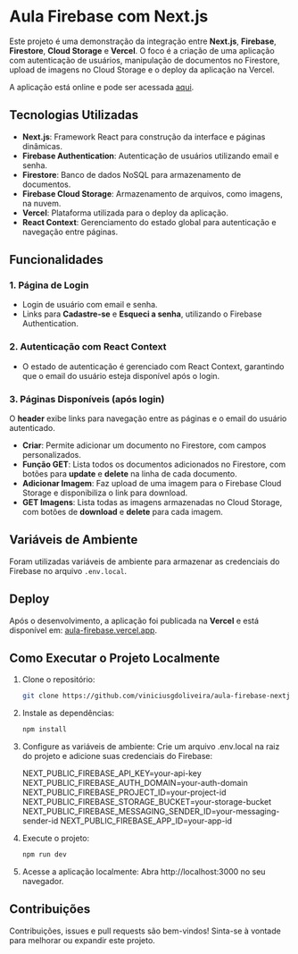 # Aula Firebase com Next.js

Este projeto é uma demonstração da integração entre **Next.js**, **Firebase**, **Firestore**, **Cloud Storage** e **Vercel**. O foco é a criação de uma aplicação com autenticação de usuários, manipulação de documentos no Firestore, upload de imagens no Cloud Storage e o deploy da aplicação na Vercel.

A aplicação está online e pode ser acessada [aqui](https://aula-firebase.vercel.app/).

## Tecnologias Utilizadas

- **Next.js**: Framework React para construção da interface e páginas dinâmicas.
- **Firebase Authentication**: Autenticação de usuários utilizando email e senha.
- **Firestore**: Banco de dados NoSQL para armazenamento de documentos.
- **Firebase Cloud Storage**: Armazenamento de arquivos, como imagens, na nuvem.
- **Vercel**: Plataforma utilizada para o deploy da aplicação.
- **React Context**: Gerenciamento do estado global para autenticação e navegação entre páginas.

## Funcionalidades

### 1. Página de Login
- Login de usuário com email e senha.
- Links para **Cadastre-se** e **Esqueci a senha**, utilizando o Firebase Authentication.

### 2. Autenticação com React Context
- O estado de autenticação é gerenciado com React Context, garantindo que o email do usuário esteja disponível após o login.

### 3. Páginas Disponíveis (após login)
O **header** exibe links para navegação entre as páginas e o email do usuário autenticado.

- **Criar**: Permite adicionar um documento no Firestore, com campos personalizados.
- **Função GET**: Lista todos os documentos adicionados no Firestore, com botões para **update** e **delete** na linha de cada documento.
- **Adicionar Imagem**: Faz upload de uma imagem para o Firebase Cloud Storage e disponibiliza o link para download.
- **GET Imagens**: Lista todas as imagens armazenadas no Cloud Storage, com botões de **download** e **delete** para cada imagem.

## Variáveis de Ambiente
Foram utilizadas variáveis de ambiente para armazenar as credenciais do Firebase no arquivo `.env.local`.

## Deploy
Após o desenvolvimento, a aplicação foi publicada na **Vercel** e está disponível em: [aula-firebase.vercel.app](https://aula-firebase.vercel.app/).

## Como Executar o Projeto Localmente

1. Clone o repositório:
   ```bash
   git clone https://github.com/viniciusgdoliveira/aula-firebase-nextjs.git

2. Instale as dependências:
   ```bash
   npm install
3. Configure as variáveis de ambiente: Crie um arquivo .env.local na raiz do projeto e adicione suas credenciais do Firebase:

   NEXT_PUBLIC_FIREBASE_API_KEY=your-api-key
   NEXT_PUBLIC_FIREBASE_AUTH_DOMAIN=your-auth-domain
   NEXT_PUBLIC_FIREBASE_PROJECT_ID=your-project-id
   NEXT_PUBLIC_FIREBASE_STORAGE_BUCKET=your-storage-bucket
   NEXT_PUBLIC_FIREBASE_MESSAGING_SENDER_ID=your-messaging-sender-id
   NEXT_PUBLIC_FIREBASE_APP_ID=your-app-id
4. Execute o projeto:
   ```bash
   npm run dev
5. Acesse a aplicação localmente:
   Abra http://localhost:3000 no seu navegador.


## Contribuições
Contribuições, issues e pull requests são bem-vindos! Sinta-se à vontade para melhorar ou expandir este projeto.




